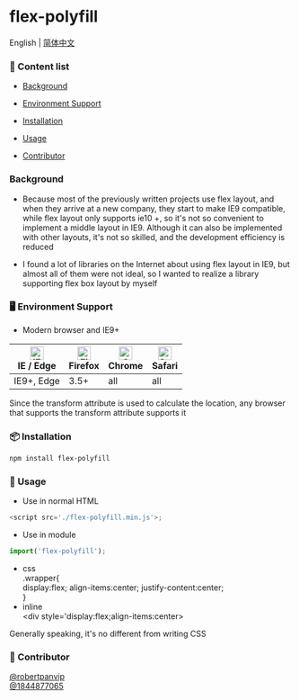 # flex-polyfill
English | [简体中文](./README-zh_CN.md)
### 🔗 Content list
- [Background](#background)

- [Environment Support](#-environment-support)

- [Installation](#-installation)

- [Usage](#-usage)

- [Contributor](#-contributor)

### Background
- Because most of the previously written projects use flex layout, and when they arrive at a new company, they start to make IE9 compatible, while flex layout only supports ie10 +, so it's not so convenient to implement a middle layout in IE9. Although it can also be implemented with other layouts, it's not so skilled, and the development efficiency is reduced

- I found a lot of libraries on the Internet about using flex layout in IE9, but almost all of them were not ideal, so I wanted to realize a library supporting flex box layout by myself


### 🖥 Environment Support
 - Modern browser and IE9+

| [<img src="https://raw.githubusercontent.com/alrra/browser-logos/master/src/edge/edge_48x48.png" alt="IE / Edge" width="24px" height="24px" />](http://godban.github.io/browsers-support-badges/)<br>IE / Edge | [<img src="https://raw.githubusercontent.com/alrra/browser-logos/master/src/firefox/firefox_48x48.png" alt="Firefox" width="24px" height="24px" />](http://godban.github.io/browsers-support-badges/)<br>Firefox | [<img src="https://raw.githubusercontent.com/alrra/browser-logos/master/src/chrome/chrome_48x48.png" alt="Chrome" width="24px" height="24px" />](http://godban.github.io/browsers-support-badges/)<br>Chrome | [<img src="https://raw.githubusercontent.com/alrra/browser-logos/master/src/safari/safari_48x48.png" alt="Safari" width="24px" height="24px" />](http://godban.github.io/browsers-support-badges/)<br>Safari |
| --- | --- | --- | --- |
| IE9+, Edge | 3.5+ | all | all |

 Since the transform attribute is used to calculate the location, any browser that supports the transform attribute supports it
### 📦 Installation
```bash
npm install flex-polyfill
```
### 🔨 Usage
- Use in normal HTML
```javascript
<script src='./flex-polyfill.min.js'>;
```
- Use in module
```javascript
import('flex-polyfill');
```
- css
	<br>
	.wrapper{     
		display:flex;
		align-items:center;
		justify-content:center;
		<br>
		}
- inline
	<br>
	&lt;div style='display:flex;align-items:center&gt;
	<br>
	
Generally speaking, it's no different from writing CSS

### 🤝 Contributor
[@robertpanvip](https://github.com/robertpanvip)
<br>
[@1844877065](https://github.com/1844877065)
